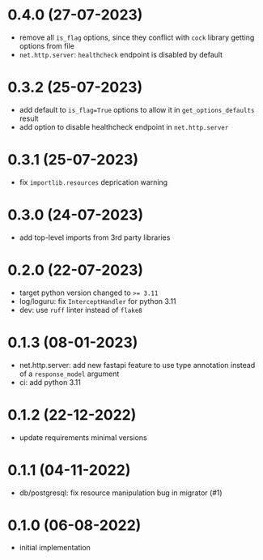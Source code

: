 # 0.4.0 (27-07-2023)
- remove all `is_flag` options, since they conflict with `cock` library getting options from file
- `net.http.server`: `healthcheck` endpoint is disabled by default

# 0.3.2 (25-07-2023)
- add default to `is_flag=True` options to allow it in `get_options_defaults` result
- add option to disable healthcheck endpoint in `net.http.server`

# 0.3.1 (25-07-2023)
- fix `importlib.resources` deprication warning

# 0.3.0 (24-07-2023)
- add top-level imports from 3rd party libraries

# 0.2.0 (22-07-2023)
- target python version changed to `>= 3.11`
- log/loguru: fix `InterceptHandler` for python 3.11
- dev: use `ruff` linter instead of `flake8`

# 0.1.3 (08-01-2023)
- net.http.server: add new fastapi feature to use type annotation instead of a `response_model` argument
- ci: add python 3.11

# 0.1.2 (22-12-2022)
- update requirements minimal versions

# 0.1.1 (04-11-2022)
- db/postgresql: fix resource manipulation bug in migrator (#1)

# 0.1.0 (06-08-2022)
- initial implementation
